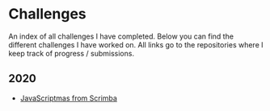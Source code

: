 # Challenges
An index of all challenges I have completed. Below you can find the different challenges I have worked on. All links go to the repositories where I keep track of progress / submissions.

## 2020
- [JavaScriptmas from Scrimba](https://github.com/rperry99/Scrimba-javascriptmas-2020)
